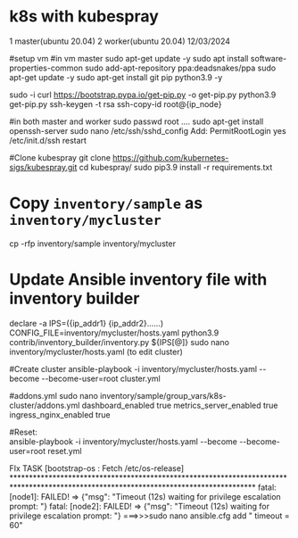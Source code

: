 # k8s with kubespray
1 master(ubuntu 20.04)
2 worker(ubuntu 20.04)
12/03/2024


#setup vm
#in vm master
sudo apt-get update -y
sudo apt install software-properties-common
sudo add-apt-repository ppa:deadsnakes/ppa
sudo apt-get update -y
sudo apt-get install git pip python3.9 -y

sudo -i
curl https://bootstrap.pypa.io/get-pip.py -o get-pip.py
python3.9 get-pip.py
ssh-keygen -t rsa
ssh-copy-id root@{ip_node}

#in both master and worker
sudo passwd root
....
sudo apt-get install openssh-server
sudo nano /etc/ssh/sshd_config
Add: PermitRootLogin yes
/etc/init.d/ssh restart

#Clone kubespray
git clone https://github.com/kubernetes-sigs/kubespray.git
cd kubespray/
sudo pip3.9 install -r requirements.txt

# Copy ``inventory/sample`` as ``inventory/mycluster``
cp -rfp inventory/sample inventory/mycluster

# Update Ansible inventory file with inventory builder
declare -a IPS=({ip_addr1} {ip_addr2}......)
CONFIG_FILE=inventory/mycluster/hosts.yaml python3.9 contrib/inventory_builder/inventory.py ${IPS[@]}
sudo nano inventory/mycluster/hosts.yaml (to edit cluster)

#Create cluster
ansible-playbook -i inventory/mycluster/hosts.yaml  --become --become-user=root cluster.yml


#addons.yml
sudo nano inventory/sample/group_vars/k8s-cluster/addons.yml
  dashboard_enabled true
  metrics_server_enabled true
  ingress_nginx_enabled true


#Reset:   
ansible-playbook -i inventory/mycluster/hosts.yaml  --become --become-user=root reset.yml

  
FIx TASK [bootstrap-os : Fetch /etc/os-release] **************************************************************************************************************************************
fatal: [node1]: FAILED! => {"msg": "Timeout (12s) waiting for privilege escalation prompt: "}
fatal: [node2]: FAILED! => {"msg": "Timeout (12s) waiting for privilege escalation prompt: "}
===>>>sudo nano ansible.cfg
add " timeout = 60"

